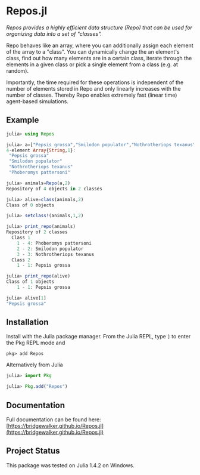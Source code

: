 # Repos.jl

*Repos provides a highly efficient data structure (Repo) that can be used for organizing data into a set of "classes".*

Repo behaves like an array, where you can additionally assign each element of the array to a "class". You can dynamically change the an element's class, find out how many elements are in a certain class, iterate through the elements in a given class or pick a single element from a class (e.g. at random).

Importantly, the time required for these operations is independent of the number of elements stored in Repo and only linearly increases with the number of classes. Thereby Repo enables extremely fast (linear time) agent-based simulations.   

## Example

```julia
julia> using Repos

julia> a=["Pepsis grossa","Smilodon populator","Nothrotheriops texanus","Phoberomys pattersoni"]
4-element Array{String,1}:
 "Pepsis grossa"
 "Smilodon populator"
 "Nothrotheriops texanus"
 "Phoberomys pattersoni"

julia> animals=Repo(a,2)
Repository of 4 objects in 2 classes

julia> alive=class(animals,2)
Class of 0 objects

julia> setclass!(animals,1,2)

julia> print_repo(animals)
Repository of 2 classes
  Class 1
    1 - 4: Phoberomys pattersoni
    2 - 2: Smilodon populator
    3 - 3: Nothrotheriops texanus
  Class 2
    1 - 1: Pepsis grossa

julia> print_repo(alive)
Class of 1 objects
    1 - 1: Pepsis grossa

julia> alive[1]
"Pepsis grossa"
```

## Installation

Install with the Julia package manager.
From the Julia REPL, type `]` to enter the Pkg REPL mode and

```
pkg> add Repos
```

Alternatively from Julia

```julia
julia> import Pkg

julia> Pkg.add("Repos")
```


## Documentation

Full documentation can be found here:
[https://bridgewalker.github.io/Repos.jl](https://bridgewalker.github.io/Repos.jl)

## Project Status

This package was tested on Julia 1.4.2 on Windows.
